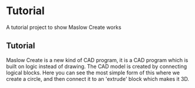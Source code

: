 # Tutorial
A tutorial project to show Maslow Create works
## Tutorial


Maslow Create is a new kind of CAD program, it is a CAD program which is built on logic instead of drawing. The CAD model is created by connecting logical blocks. Here you can see the most simple form of this where we create a circle, and then connect it to an 'extrude' block which makes it 3D.


